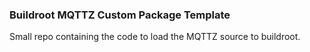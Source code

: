 ### Buildroot MQTTZ Custom Package Template

Small repo containing the code to load the MQTTZ source to buildroot.
